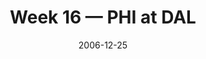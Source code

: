 ---
layout: game
title: Week 16 — PHI at DAL
season: 2006
game_id: 2006_16_PHI_DAL
week: 16
date: 2006-12-25
home_team: DAL
away_team: PHI
final_home: 
final_away: 
pbp_url: /assets/data/pbp/2006/2006_16_PHI_DAL.csv.gz
---